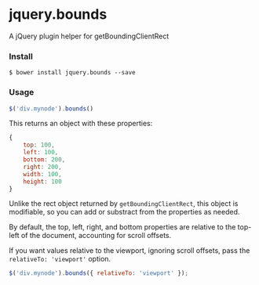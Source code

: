 # jquery.bounds
A jQuery plugin helper for getBoundingClientRect

### Install

```
$ bower install jquery.bounds --save
```

### Usage

```js
$('div.mynode').bounds()
```

This returns an object with these properties:
```js
{
	top: 100,
	left: 100,
	bottom: 200,
	right: 200,
	width: 100,
	height: 100
}
```

Unlike the rect object returned by `getBoundingClientRect`, this object is modifiable, so you can add or substract from the properties as needed.

By default, the top, left, right, and bottom properties are relative to the top-left of the document, accounting for scroll offsets.

If you want values relative to the viewport, ignoring scroll offsets, pass the `relativeTo: 'viewport'` option.

```js
$('div.mynode').bounds({ relativeTo: 'viewport' });
```
